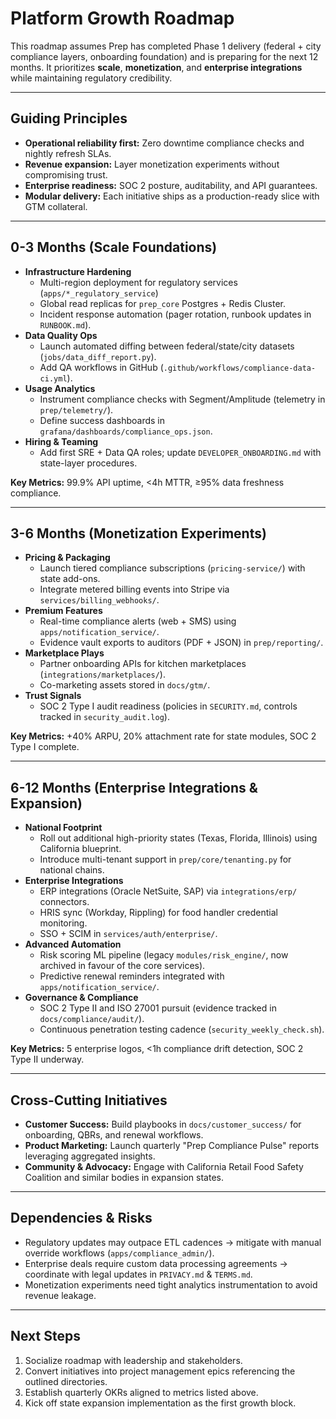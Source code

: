 # Platform Growth Roadmap

This roadmap assumes Prep has completed Phase 1 delivery (federal + city compliance layers, onboarding foundation) and is preparing for the next 12 months. It prioritizes **scale**, **monetization**, and **enterprise integrations** while maintaining regulatory credibility.

---

## Guiding Principles
- **Operational reliability first:** Zero downtime compliance checks and nightly refresh SLAs.
- **Revenue expansion:** Layer monetization experiments without compromising trust.
- **Enterprise readiness:** SOC 2 posture, auditability, and API guarantees.
- **Modular delivery:** Each initiative ships as a production-ready slice with GTM collateral.

---

## 0-3 Months (Scale Foundations)
- **Infrastructure Hardening**
  - Multi-region deployment for regulatory services (`apps/*_regulatory_service`)
  - Global read replicas for `prep_core` Postgres + Redis Cluster.
  - Incident response automation (pager rotation, runbook updates in `RUNBOOK.md`).
- **Data Quality Ops**
  - Launch automated diffing between federal/state/city datasets (`jobs/data_diff_report.py`).
  - Add QA workflows in GitHub (`.github/workflows/compliance-data-ci.yml`).
- **Usage Analytics**
  - Instrument compliance checks with Segment/Amplitude (telemetry in `prep/telemetry/`).
  - Define success dashboards in `grafana/dashboards/compliance_ops.json`.
- **Hiring & Teaming**
  - Add first SRE + Data QA roles; update `DEVELOPER_ONBOARDING.md` with state-layer procedures.

**Key Metrics:** 99.9% API uptime, <4h MTTR, ≥95% data freshness compliance.

---

## 3-6 Months (Monetization Experiments)
- **Pricing & Packaging**
  - Launch tiered compliance subscriptions (`pricing-service/`) with state add-ons.
  - Integrate metered billing events into Stripe via `services/billing_webhooks/`.
- **Premium Features**
  - Real-time compliance alerts (web + SMS) using `apps/notification_service/`.
  - Evidence vault exports to auditors (PDF + JSON) in `prep/reporting/`.
- **Marketplace Plays**
  - Partner onboarding APIs for kitchen marketplaces (`integrations/marketplaces/`).
  - Co-marketing assets stored in `docs/gtm/`.
- **Trust Signals**
  - SOC 2 Type I audit readiness (policies in `SECURITY.md`, controls tracked in `security_audit.log`).

**Key Metrics:** +40% ARPU, 20% attachment rate for state modules, SOC 2 Type I complete.

---

## 6-12 Months (Enterprise Integrations & Expansion)
- **National Footprint**
  - Roll out additional high-priority states (Texas, Florida, Illinois) using California blueprint.
  - Introduce multi-tenant support in `prep/core/tenanting.py` for national chains.
- **Enterprise Integrations**
  - ERP integrations (Oracle NetSuite, SAP) via `integrations/erp/` connectors.
  - HRIS sync (Workday, Rippling) for food handler credential monitoring.
  - SSO + SCIM in `services/auth/enterprise/`.
- **Advanced Automation**
  - Risk scoring ML pipeline (legacy `modules/risk_engine/`, now archived in favour of the core services).
  - Predictive renewal reminders integrated with `apps/notification_service/`.
- **Governance & Compliance**
  - SOC 2 Type II and ISO 27001 pursuit (evidence tracked in `docs/compliance/audit/`).
  - Continuous penetration testing cadence (`security_weekly_check.sh`).

**Key Metrics:** 5 enterprise logos, <1h compliance drift detection, SOC 2 Type II underway.

---

## Cross-Cutting Initiatives
- **Customer Success:** Build playbooks in `docs/customer_success/` for onboarding, QBRs, and renewal workflows.
- **Product Marketing:** Launch quarterly "Prep Compliance Pulse" reports leveraging aggregated insights.
- **Community & Advocacy:** Engage with California Retail Food Safety Coalition and similar bodies in expansion states.

---

## Dependencies & Risks
- Regulatory updates may outpace ETL cadences → mitigate with manual override workflows (`apps/compliance_admin/`).
- Enterprise deals require custom data processing agreements → coordinate with legal updates in `PRIVACY.md` & `TERMS.md`.
- Monetization experiments need tight analytics instrumentation to avoid revenue leakage.

---

## Next Steps
1. Socialize roadmap with leadership and stakeholders.
2. Convert initiatives into project management epics referencing the outlined directories.
3. Establish quarterly OKRs aligned to metrics listed above.
4. Kick off state expansion implementation as the first growth block.

